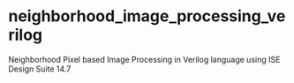 # neighborhood_image_processing_verilog
Neighborhood Pixel based Image Processing in Verilog language using ISE Design Suite 14.7
